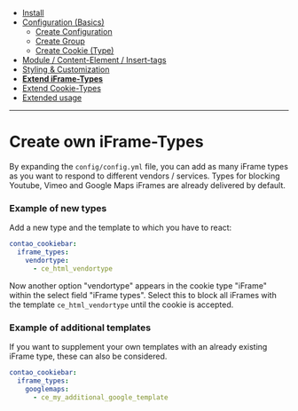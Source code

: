 - [Install](INSTALL.md)
- [Configuration (Basics)](BASICS.md)
    - [Create Configuration](CONFIGURATION.md)
    - [Create Group](GROUP.md)
    - [Create Cookie (Type)](COOKIE.md)
- [Module / Content-Element / Insert-tags](MOD_CE_MISC.md)
- [Styling & Customization](CUSTOMIZATION.md)
- [**Extend iFrame-Types**](EXTEND_IFRAME.md)
- [Extend Cookie-Types](EXTEND_TYPE.md)
- [Extended usage](EXTENDED_USAGE.md)

---

# Create own iFrame-Types
By expanding the `config/config.yml` file, you can add as many iFrame types as you want to respond to different vendors / services. 
Types for blocking Youtube, Vimeo and Google Maps iFrames are already delivered by default.

### Example of new types
Add a new type and the template to which you have to react:
```yaml
contao_cookiebar:
  iframe_types:
    vendortype: 
      - ce_html_vendortype
```
Now another option "vendortype" appears in the cookie type "iFrame" within the select field "iFrame types". Select this to block all iFrames with the template `ce_html_vendortype` until the cookie is accepted.

### Example of additional templates
If you want to supplement your own templates with an already existing iFrame type, these can also be considered.
```yaml
contao_cookiebar:
  iframe_types:
    googlemaps: 
      - ce_my_additional_google_template
```